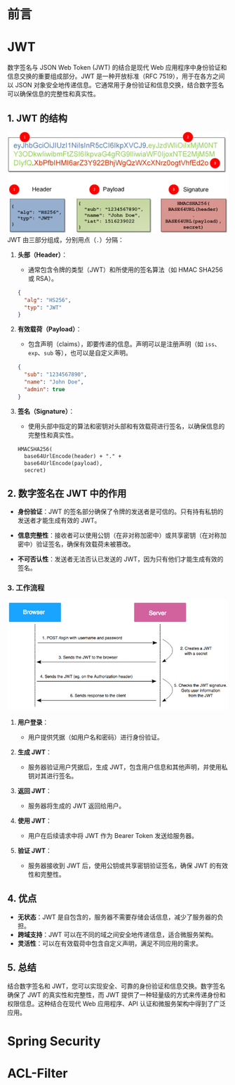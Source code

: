 # 前言

# JWT

数字签名与 JSON Web Token (JWT) 的结合是现代 Web 应用程序中身份验证和信息交换的重要组成部分。JWT 是一种开放标准（RFC 7519），用于在各方之间以 JSON 对象安全地传递信息。它通常用于身份验证和信息交换，结合数字签名可以确保信息的完整性和真实性。

## 1. **JWT 的结构**
![alt text](./Security/jwt_ng1_en.png)
JWT 由三部分组成，分别用点（`.`）分隔：

1. **头部（Header）**：
   - 通常包含令牌的类型（JWT）和所使用的签名算法（如 HMAC SHA256 或 RSA）。

   ```json
   {
     "alg": "HS256",
     "typ": "JWT"
   }
   ```

2. **有效载荷（Payload）**：
   - 包含声明（claims），即要传递的信息。声明可以是注册声明（如 `iss`、`exp`、`sub` 等），也可以是自定义声明。

   ```json
   {
     "sub": "1234567890",
     "name": "John Doe",
     "admin": true
   }
   ```

3. **签名（Signature）**：
   - 使用头部中指定的算法和密钥对头部和有效载荷进行签名，以确保信息的完整性和真实性。

   ```plaintext
   HMACSHA256(
     base64UrlEncode(header) + "." +
     base64UrlEncode(payload),
     secret)
   ```

## 2. **数字签名在 JWT 中的作用**

- **身份验证**：JWT 的签名部分确保了令牌的发送者是可信的。只有持有私钥的发送者才能生成有效的 JWT。
  
- **信息完整性**：接收者可以使用公钥（在非对称加密中）或共享密钥（在对称加密中）验证签名，确保有效载荷未被篡改。

- **不可否认性**：发送者无法否认已发送的 JWT，因为只有他们才能生成有效的签名。

### 3. **工作流程**
![alt text](./Security/JWT_tokens_EN.png)
1. **用户登录**：
   - 用户提供凭据（如用户名和密码）进行身份验证。

2. **生成 JWT**：
   - 服务器验证用户凭据后，生成 JWT，包含用户信息和其他声明，并使用私钥对其进行签名。

3. **返回 JWT**：
   - 服务器将生成的 JWT 返回给用户。

4. **使用 JWT**：
   - 用户在后续请求中将 JWT 作为 Bearer Token 发送给服务器。

5. **验证 JWT**：
   - 服务器接收到 JWT 后，使用公钥或共享密钥验证签名，确保 JWT 的有效性和完整性。

## 4. **优点**

- **无状态**：JWT 是自包含的，服务器不需要存储会话信息，减少了服务器的负担。
- **跨域支持**：JWT 可以在不同的域之间安全地传递信息，适合微服务架构。
- **灵活性**：可以在有效载荷中包含自定义声明，满足不同应用的需求。

## 5. **总结**

结合数字签名和 JWT，您可以实现安全、可靠的身份验证和信息交换。数字签名确保了 JWT 的真实性和完整性，而 JWT 提供了一种轻量级的方式来传递身份和权限信息。这种结合在现代 Web 应用程序、API 认证和微服务架构中得到了广泛应用。

# Spring Security

# ACL-Filter


